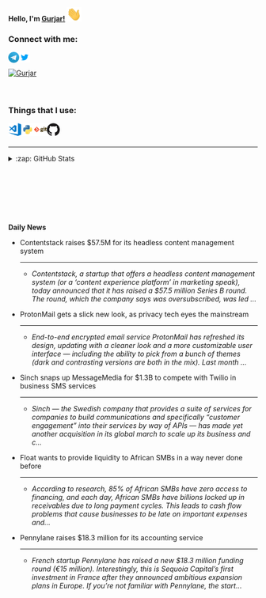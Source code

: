 #### Hello, I'm [Gurjar!](https://GurjarKing.github.io) <img src="https://raw.githubusercontent.com/ABSphreak/ABSphreak/master/gifs/Hi.gif" width="30px"></h2>


### Connect with me:

[<img align="left" alt="Gurjar | Telegram" width="22px" src="https://raw.githubusercontent.com/github/explore/80688e429a7d4ef2fca1e82350fe8e3517d3494d/topics/telegram/telegram.png" />][Telegram]
[<img align="left" alt="Gurjar | Twitter" width="22px" src="https://raw.githubusercontent.com/github/explore/80688e429a7d4ef2fca1e82350fe8e3517d3494d/topics/twitter/twitter.png" />][Twitter]
<br >
<br >
<a href="https://github.com/GurjarKing"><img src="https://komarev.com/ghpvc/?username=GurjarKing" alt="Gurjar" /></a> <br />
<br />
<br />
<!-- <br >

![](https://visitor-badge.glitch.me/badge?page_id=GurjarKing)

<br /> -->

### Things that I use:

[<img align="left" alt="Visual Studio Code" width="26px" src="https://raw.githubusercontent.com/github/explore/80688e429a7d4ef2fca1e82350fe8e3517d3494d/topics/visual-studio-code/visual-studio-code.png" />][VSCode]
[<img align="left" alt="Python" width="26px" src="https://raw.githubusercontent.com/github/explore/80688e429a7d4ef2fca1e82350fe8e3517d3494d/topics/python/python.png" />][Python]
[<img align="left" alt="Git" width="26px" src="https://raw.githubusercontent.com/github/explore/80688e429a7d4ef2fca1e82350fe8e3517d3494d/topics/git/git.png" />][Git]
[<img align="left" alt="GitHub" width="26px" src="https://raw.githubusercontent.com/github/explore/78df643247d429f6cc873026c0622819ad797942/topics/github/github.png" />][Github]

<br />
<br />

---
<details>
  <summary>:zap: GitHub Stats</summary>

<img align="left" alt="Gurjar's Github Stats" src="https://github-readme-stats.vercel.app/api?username=GurjarKing&show_icons=true&hide_border=true&count_private=true&include_all_commit=true&theme=algolia" />

</details>

<!-- ### 🔔 My latest tweet
<a href="https://twitter.com/Gurjar_King43" target="_blank">
	<img src="https://github.com/GurjarKing/GurjarKing/raw/master/tweet.png" width="70%" align="center" alt="Click to view on Twitter" title="My latest tweet, as an image"/>
</a> -->
<br>

<pre>

</pre>

<!-- **Quote of the hour:**

{qoth}

~ {qoth_author}
<pre>

</pre> -->
<br>
<pre>


</pre>
<strong>Daily News</strong>
  
  - Contentstack raises $57.5M for its headless content management system
     <hr/>
     
      - *Contentstack, a startup that offers a headless content management system (or a ‘content experience platform’ in marketing speak), today announced that it has raised a $57.5 million Series B round. The round, which the company says was oversubscribed, was led …*
     
  - ProtonMail gets a slick new look, as privacy tech eyes the mainstream
      <hr/>
      
      - *End-to-end encrypted email service ProtonMail has refreshed its design, updating with a cleaner look and a more customizable user interface — including the ability to pick from a bunch of themes (dark and contrasting versions are both in the mix). Last month …*
      
  - Sinch snaps up MessageMedia for $1.3B to compete with Twilio in business SMS services
      <hr/>
      
      - *Sinch — the Swedish company that provides a suite of services for companies to build communications and specifically “customer engagement” into their services by way of APIs — has made yet another acquisition in its global march to scale up its business and c…*
      
  - Float wants to provide liquidity to African SMBs in a way never done before
      <hr/>
      
      - *According to research, 85% of African SMBs have zero access to financing, and each day, African SMBs have billions locked up in receivables due to long payment cycles. This leads to cash flow problems that cause businesses to be late on important expenses and…*
       
  - Pennylane raises $18.3 million for its accounting service
      <hr/>
       
       - *French startup Pennylane has raised a new $18.3 million funding round (€15 million). Interestingly, this is Sequoia Capital’s first investment in France after they announced ambitious expansion plans in Europe. If you’re not familiar with Pennylane, the start…*
      

<br />

[VSCode]: https://code.visualstudio.com/
[Python]: https://www.python.org/
[Git]: https://git-scm.com/
[Github]: https://github.com/
[Telegram]: https://t.me/Gurjar_King/
[Twitter]: https://twitter.com/Gurjar_King43/
